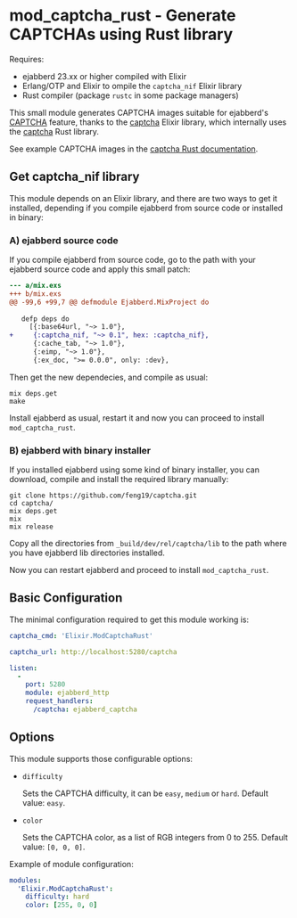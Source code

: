 mod_captcha_rust - Generate CAPTCHAs using Rust library
=======================================================

Requires:
- ejabberd 23.xx or higher compiled with Elixir
- Erlang/OTP and Elixir to ompile the `captcha_nif` Elixir library
- Rust compiler (package `rustc` in some package managers)


This small module generates CAPTCHA images suitable for ejabberd's
[CAPTCHA](https://docs.ejabberd.im/admin/configuration/basic/#captcha) feature,
thanks to the [captcha](https://github.com/feng19/captcha) Elixir library,
which internally uses the [captcha](https://github.com/daniel-e/captcha) Rust library.

See example CAPTCHA images in the
[captcha Rust documentation](https://docs.rs/captcha/latest/captcha/).


Get captcha_nif library
-----------------------

This module depends on an Elixir library, and there are two ways to get it installed,
depending if you compile ejabberd from source code or installed in binary:

### A) ejabberd source code

If you compile ejabberd from source code, go to the path with your
ejabberd source code and apply this small patch:
```diff
--- a/mix.exs
+++ b/mix.exs
@@ -99,6 +99,7 @@ defmodule Ejabberd.MixProject do
 
   defp deps do
     [{:base64url, "~> 1.0"},
+     {:captcha_nif, "~> 0.1", hex: :captcha_nif},
      {:cache_tab, "~> 1.0"},
      {:eimp, "~> 1.0"},
      {:ex_doc, ">= 0.0.0", only: :dev},
```

Then get the new dependecies, and compile as usual:
```
mix deps.get
make
```

Install ejabberd as usual, restart it
and now you can proceed to install `mod_captcha_rust`.


### B) ejabberd with binary installer

If you installed ejabberd using some kind of binary installer,
you can download, compile and install the required library manually:

```
git clone https://github.com/feng19/captcha.git
cd captcha/
mix deps.get
mix
mix release
```

Copy all the directories from `_build/dev/rel/captcha/lib`
to the path where you have ejabberd lib directories installed.

Now you can restart ejabberd and proceed to install `mod_captcha_rust`.


Basic Configuration
-------------------

The minimal configuration required to get this module working is:

```yaml
captcha_cmd: 'Elixir.ModCaptchaRust'

captcha_url: http://localhost:5280/captcha

listen:
  -
    port: 5280
    module: ejabberd_http
    request_handlers:
      /captcha: ejabberd_captcha
```

Options
-------

This module supports those configurable options:

* `difficulty`

  Sets the CAPTCHA difficulty, it can be `easy`, `medium` or `hard`.
  Default value: `easy`.

* `color`

  Sets the CAPTCHA color, as a list of RGB integers from 0 to 255.
  Default value: `[0, 0, 0]`.


Example of module configuration:

```yaml
modules:
  'Elixir.ModCaptchaRust':
    difficulty: hard
    color: [255, 0, 0]
```
